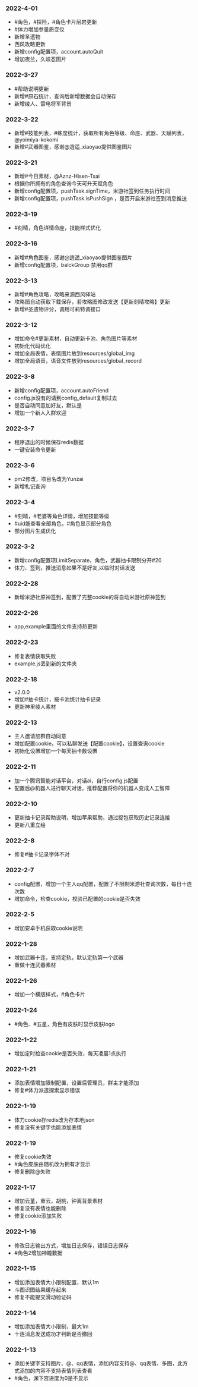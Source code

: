 ### 2022-4-01
- #角色，#探险，#角色卡片层岩更新
- #体力增加参量质变仪
- 新增圣遗物
- 西风攻略更新
- 新增config配置项，account.autoQuit
- 增加夜兰，久岐忍图片

### 2022-3-27
- #帮助说明更新
- 新增#原石统计，查询后新增数据会自动保存
- 新增绫人、雷电将军背景

### 2022-3-22
- 新增#技能列表，#练度统计，获取所有角色等级、命座、武器、天赋列表，@yoimiya-kokomi
- 新增#武器图鉴，感谢@逍遥_xiaoyao提供图鉴图片

### 2022-3-21
- 新增#今日素材，@Aznz-Hisen-Tsai
- 根据你所拥有的角色查询今天可升天赋角色
- 新增config配置项，pushTask.signTime，米游社签到任务执行时间
- 新增config配置项，pushTask.isPushSign ，是否开启米游社签到消息推送

### 2022-3-19
- #刻晴，角色详情命座，技能样式优化

### 2022-3-16
- 新增#角色图鉴，感谢@逍遥_xiaoyao提供图鉴图片
- 新增config配置项，balckGroup 禁用qq群

### 2022-3-13
- 新增#角色攻略，攻略来源西风驿站
- 攻略图自动获取下载保存，若攻略图修改发送【更新刻晴攻略】更新
- 新增#圣遗物评分，调用可莉特调接口

### 2022-3-12
- 增加命令#更新素材，自动更新卡池，角色图片等素材
- 初始化代码优化
- 增加全局表情，表情图片放到resources/global_img
- 增加全局语音，语音文件放到resources/global_record

### 2022-3-8
- 新增config配置项，account.autoFriend
- config.js没有的请到config_default复制过去
- 是否自动同意加好友，默认是
- 增加一个新人入群欢迎

### 2022-3-7
- 程序退出的时候保存redis数据
- 一键安装命令更新

### 2022-3-6
- pm2修改，项目名改为Yunzai
- 新增札记查询

### 2022-3-4
- #刻晴，#老婆等角色详情，增加技能等级
- #uid能查看全部角色，#角色显示部分角色
- 部分图片生成优化

### 2022-3-2
- 新增config配置项LimitSeparate，角色，武器抽卡限制分开#20
- 体力、签到，推送消息如果不是好友,以临时对话发送

### 2022-2-28
- 新增米游社原神签到，配置了完整cookie的将自动米游社原神签到

### 2022-2-26
- app,example里面的文件支持热更新

### 2022-2-23
- 修复表情获取失败
- example.js丢到新的文件夹

### 2022-2-18
- v2.0.0
- 增加#抽卡统计，按卡池统计抽卡记录
- 更新神里绫人素材

### 2022-2-13
- 主人邀请加群自动同意
- 增加配置cookie，可以私聊发送【配置cookie】，设置查询cookie
- 初始化设置增加一个每天抽卡数设置

### 2022-2-11
- 加一个腾讯智能对话平台，对话ai，自行config.js配置
- 配置后@机器人进行聊天对话，推荐配置将你的机器人变成人工智障

### 2022-2-10
- 更新抽卡记录帮助说明，增加苹果帮助，通过捉包获取历史记录连接
- 更新八重立绘

### 2022-2-8
- 修复#抽卡记录字体不对

### 2022-2-7
- config配置，增加一个主人qq配置，配置了不限制米游社查询次数，每日十连次数
- 增加命令，检查cookie，校验已配置的cookie是否失效

### 2022-2-5
- 增加安卓手机获取cookie说明

### 2022-1-28
- 增加武器十连，支持定轨，默认定轨第一个武器
- 重做十连武器素材

### 2022-1-26
- 增加一个横版样式，#角色卡片

### 2022-1-24
- #角色、#五星，角色有皮肤时显示皮肤logo

### 2022-1-22
- 增加定时检查cookie是否失效，每天凌晨1点执行

### 2022-1-21
- 添加表情增加限制配置，设置后管理员，群主才能添加
- 修复#体力派遣探索显示错误

### 2022-1-19
- 体力cookie存redis改为存本地json
- 修复没有关键字也能添加表情

### 2022-1-19
- 修复cookie失效
- #角色皮肤由随机改为拥有才显示
- 修复删除@失败

### 2022-1-17
- 增加云堇，重云，胡桃，钟离背景素材
- 修复没有表情也能删除
- 修复cookie添加失败

### 2022-1-16
- 修改日志输出方式，增加日志保存，错误日志保存
- #角色2增加神瞳数据

### 2022-1-15
- 增加添加表情大小限制配置，默认1m
- 斗图识图结果缓存起来
- 修复不能提交滑动验证码

### 2022-1-14
- 增加添加表情大小限制，最大1m
- 十连消息发送成功才判断是否撤回

### 2022-1-13
- 添加关键字支持图片、@、qq表情，添加内容支持@、qq表情、多图，此方式添加的内容不支持表情列表查看
- #角色，渊下宫进度为0是不显示
